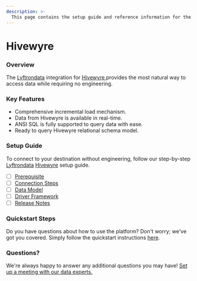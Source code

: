 ```yaml
---
description: >-
  This page contains the setup guide and reference information for the Hivewyre source connector.
---
```


# Hivewyre

### Overview

The [Lyftrondata](https://www.lyftrondata.com/) integration for [Hivewyre](https://www.lyftrondata.com/integration/hivewyre/)[ ](https://www.lyftrondata.com/integration/hivewyre/)provides the most natural way to access data while requiring no engineering.

### Key Features

* Comprehensive incremental load mechanism.
* Data from Hivewyre is available in real-time.&#x20;
* ANSI SQL is fully supported to query data with ease.
* Ready to query Hivewyre relational schema model.

### Setup Guide

To connect to your destination without engineering, follow our step-by-step [Lyftrondata](https://www.lyftrondata.com/)  [Hivewyre](https://www.lyftrondata.com/integration/hivewyre/) setup guide.

* [ ] [Prerequisite](../../marketing-analytics/hivewyre/prerequisite.md)
* [ ] [Connection Steps](../../marketing-analytics/hivewyre/connection-steps.md)
* [ ] [Data Model](../../marketing-analytics/hivewyre/data-model/)
* [ ] [Driver Framework](../../marketing-analytics/hivewyre/driver-framework/)
* [ ] [Release Notes](../../marketing-analytics/hivewyre/release-notes.md)

### Quickstart Steps

Do you have questions about how to use the platform? Don't worry; we've got you covered. Simply follow the quickstart instructions [here](../../../quickstart-steps.md).

### Questions? <a href="#questions" id="questions"></a>

We're always happy to answer any additional questions you may have! [Set up a meeting with our data experts.](https://www.lyftrondata.com/book-a-meeting/)

